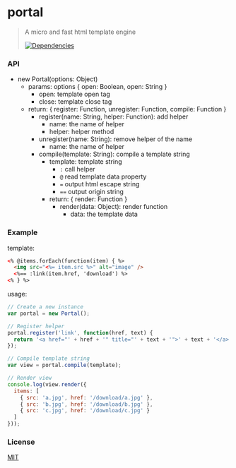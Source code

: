 # portal

>A micro and fast html template engine
>
>[![Dependencies][david-image]][david-url]

### API

* new Portal(options: Object)
  * params: options { open: Boolean, open: String }
    * open: template open tag
    * close: template close tag
  * return: { register: Function, unregister: Function, compile: Function }
    * register(name: String, helper: Function): add helper
      * name: the name of helper
      * helper: helper method
    * unregister(name: String): remove helper of the name
      * name: the name of helper
    * compile(template: String): compile a template string
      * template: template string
        * ```:``` call helper
        * ```@``` read template data property
        * ```=``` output html escape string
        * ```==``` output origin string
      * return: { render: Function }
        * render(data: Object): render function
          * data: the template data

### Example

template:
```html
<% @items.forEach(function(item) { %>
  <img src="<%= item.src %>" alt="image" />
  <%== :link(item.href, 'download') %>
<% } %>
```

usage:
```js
// Create a new instance
var portal = new Portal();

// Register helper
portal.register('link', function(href, text) {
  return '<a href="' + href + '" title="' + text + '">' + text + '</a>';
});

// Compile template string
var view = portal.compile(template);

// Render view
console.log(view.render({
  items: [
    { src: 'a.jpg', href: '/download/a.jpg' },
    { src: 'b.jpg', href: '/download/b.jpg' },
    { src: 'c.jpg', href: '/download/c.jpg' }
  ]
}));
```

### License

[MIT](LICENSE)

[david-image]: http://img.shields.io/david/dev/nuintun/portal.svg?style=flat-square
[david-url]: https://david-dm.org/nuintun/portal?type=dev
